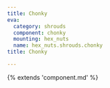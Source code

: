 ```yaml
---
title: Chonky
eva:
  category: shrouds
  component: chonky
  mounting: hex_nuts
  name: hex_nuts.shrouds.chonky
title: Chonky

---
```


{% extends 'component.md' %}